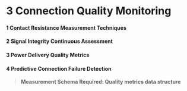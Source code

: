 # 3 Connection Quality Monitoring


#### 1 Contact Resistance Measurement Techniques


#### 2 Signal Integrity Continuous Assessment


#### 3 Power Delivery Quality Metrics


#### 4 Predictive Connection Failure Detection


> **Measurement Schema Required: Quality metrics data structure**

